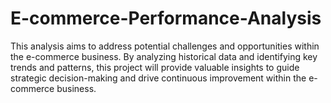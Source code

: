 # E-commerce-Performance-Analysis
This analysis aims to address potential challenges and opportunities within the e-commerce business. By analyzing historical data and identifying key trends and patterns, this project will provide valuable insights to guide strategic decision-making and drive continuous improvement within the e-commerce business.
